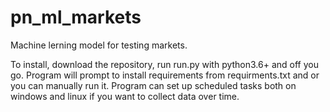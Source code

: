 # pn_ml_markets
Machine lerning model for testing markets.

To install, download the repository, run run.py with python3.6+ and off you go.
Program will prompt to install requirements from requirments.txt and or you can manually run it.
Program can set up scheduled tasks both on windows and linux if you want to collect data over time.
